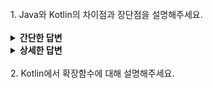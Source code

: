 <br>
1. Java와 Kotlin의 차이점과 장단점을 설명해주세요.
<br>
<br>
<details>
  <summary style="font-weight: bold;">간단한 답변</summary>
  <div style="padding-left: 20px;">
기본적으로 Kotlin으 경우 Java의 한계를 극복하기 위해 탄생한 언어로 Java와 마찬가지로 JVM 위에서 동작합니다.<br>  
그런만큼 Java의 많은 부분을 보완한 언어이기에 Java보다 더 효율적으로 코드를 작성할 수 있습니다.<br>
하지만 Java의 역사는 오래된 만큼 Kotlin 에 비해 방대한 규모의 커뮤니티가 존재하며, 안정성에 대해 보장할 수 있습니다.<br>
코틀린은 Java의 부족한 부분을 보완한 만큼 Null 안정성, 간결한 문법, 확장함수, 코루틴과 같은 자바에 비해 더 나은 기능을 제공합니다.<br>
    </div>
</details>
<details>
  <summary style="font-weight: bold;">상세한 답변</summary>
  <div style="padding-left: 20px;">
기본적으로 Kotlin으 경우 Java의 한계를 극복하기 위해 탄생한 언어로 Java와 마찬가지로 JVM 위에서 동작합니다.<br>  
그런만큼 Java의 많은 부분을 보완한 언어이기에 Java보다 더 효율적으로 코드를 작성할 수 있습니다.<br>
하지만 Java의 역사는 오래된 만큼 Kotlin 에 비해 방대한 규모의 커뮤니티가 존재하며, 안정성에 대해 보장할 수 있습니다.<br>
코틀린은 Java의 부족한 부분을 보완한 만큼 Null 안정성, 간결한 문법, 확장함수, 코루틴과 같은 자바에 비해 더 나은 기능을 제공합니다.<br>
    </div>
</details>
<br>
2. Kotlin에서 확장함수에 대해 설명해주세요.